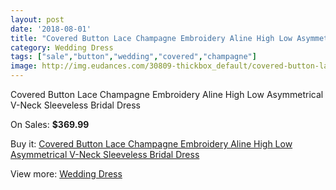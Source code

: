```yaml
---
layout: post
date: '2018-08-01'
title: "Covered Button Lace Champagne Embroidery Aline High Low Asymmetrical V-Neck Sleeveless Bridal Dress"
category: Wedding Dress
tags: ["sale","button","wedding","covered","champagne"]
image: http://img.eudances.com/30809-thickbox_default/covered-button-lace-champagne-embroidery-aline-high-low-asymmetrical-v-neck-sleeveless-bridal-dress.jpg
---
```

Covered Button Lace Champagne Embroidery Aline High Low Asymmetrical V-Neck Sleeveless Bridal Dress

On Sales: **$369.99**
<a href="https://www.eudances.com/en/wedding-dress/9794-covered-button-lace-champagne-embroidery-aline-high-low-asymmetrical-v-neck-sleeveless-bridal-dress.html"><amp-img layout="responsive" width="600" height="600" src="//img.eudances.com/30809-thickbox_default/covered-button-lace-champagne-embroidery-aline-high-low-asymmetrical-v-neck-sleeveless-bridal-dress.jpg" alt="Covered Button Lace Champagne Embroidery Aline High Low Asymmetrical V-Neck Sleeveless Bridal Dress 0" /></a>
<a href="https://www.eudances.com/en/wedding-dress/9794-covered-button-lace-champagne-embroidery-aline-high-low-asymmetrical-v-neck-sleeveless-bridal-dress.html"><amp-img layout="responsive" width="600" height="600" src="//img.eudances.com/30819-thickbox_default/covered-button-lace-champagne-embroidery-aline-high-low-asymmetrical-v-neck-sleeveless-bridal-dress.jpg" alt="Covered Button Lace Champagne Embroidery Aline High Low Asymmetrical V-Neck Sleeveless Bridal Dress 1" /></a>
<a href="https://www.eudances.com/en/wedding-dress/9794-covered-button-lace-champagne-embroidery-aline-high-low-asymmetrical-v-neck-sleeveless-bridal-dress.html"><amp-img layout="responsive" width="600" height="600" src="//img.eudances.com/30818-thickbox_default/covered-button-lace-champagne-embroidery-aline-high-low-asymmetrical-v-neck-sleeveless-bridal-dress.jpg" alt="Covered Button Lace Champagne Embroidery Aline High Low Asymmetrical V-Neck Sleeveless Bridal Dress 2" /></a>
<a href="https://www.eudances.com/en/wedding-dress/9794-covered-button-lace-champagne-embroidery-aline-high-low-asymmetrical-v-neck-sleeveless-bridal-dress.html"><amp-img layout="responsive" width="600" height="600" src="//img.eudances.com/30817-thickbox_default/covered-button-lace-champagne-embroidery-aline-high-low-asymmetrical-v-neck-sleeveless-bridal-dress.jpg" alt="Covered Button Lace Champagne Embroidery Aline High Low Asymmetrical V-Neck Sleeveless Bridal Dress 3" /></a>
<a href="https://www.eudances.com/en/wedding-dress/9794-covered-button-lace-champagne-embroidery-aline-high-low-asymmetrical-v-neck-sleeveless-bridal-dress.html"><amp-img layout="responsive" width="600" height="600" src="//img.eudances.com/30816-thickbox_default/covered-button-lace-champagne-embroidery-aline-high-low-asymmetrical-v-neck-sleeveless-bridal-dress.jpg" alt="Covered Button Lace Champagne Embroidery Aline High Low Asymmetrical V-Neck Sleeveless Bridal Dress 4" /></a>
<a href="https://www.eudances.com/en/wedding-dress/9794-covered-button-lace-champagne-embroidery-aline-high-low-asymmetrical-v-neck-sleeveless-bridal-dress.html"><amp-img layout="responsive" width="600" height="600" src="//img.eudances.com/30815-thickbox_default/covered-button-lace-champagne-embroidery-aline-high-low-asymmetrical-v-neck-sleeveless-bridal-dress.jpg" alt="Covered Button Lace Champagne Embroidery Aline High Low Asymmetrical V-Neck Sleeveless Bridal Dress 5" /></a>
<a href="https://www.eudances.com/en/wedding-dress/9794-covered-button-lace-champagne-embroidery-aline-high-low-asymmetrical-v-neck-sleeveless-bridal-dress.html"><amp-img layout="responsive" width="600" height="600" src="//img.eudances.com/30814-thickbox_default/covered-button-lace-champagne-embroidery-aline-high-low-asymmetrical-v-neck-sleeveless-bridal-dress.jpg" alt="Covered Button Lace Champagne Embroidery Aline High Low Asymmetrical V-Neck Sleeveless Bridal Dress 6" /></a>
<a href="https://www.eudances.com/en/wedding-dress/9794-covered-button-lace-champagne-embroidery-aline-high-low-asymmetrical-v-neck-sleeveless-bridal-dress.html"><amp-img layout="responsive" width="600" height="600" src="//img.eudances.com/30813-thickbox_default/covered-button-lace-champagne-embroidery-aline-high-low-asymmetrical-v-neck-sleeveless-bridal-dress.jpg" alt="Covered Button Lace Champagne Embroidery Aline High Low Asymmetrical V-Neck Sleeveless Bridal Dress 7" /></a>
<a href="https://www.eudances.com/en/wedding-dress/9794-covered-button-lace-champagne-embroidery-aline-high-low-asymmetrical-v-neck-sleeveless-bridal-dress.html"><amp-img layout="responsive" width="600" height="600" src="//img.eudances.com/30812-thickbox_default/covered-button-lace-champagne-embroidery-aline-high-low-asymmetrical-v-neck-sleeveless-bridal-dress.jpg" alt="Covered Button Lace Champagne Embroidery Aline High Low Asymmetrical V-Neck Sleeveless Bridal Dress 8" /></a>
<a href="https://www.eudances.com/en/wedding-dress/9794-covered-button-lace-champagne-embroidery-aline-high-low-asymmetrical-v-neck-sleeveless-bridal-dress.html"><amp-img layout="responsive" width="600" height="600" src="//img.eudances.com/30811-thickbox_default/covered-button-lace-champagne-embroidery-aline-high-low-asymmetrical-v-neck-sleeveless-bridal-dress.jpg" alt="Covered Button Lace Champagne Embroidery Aline High Low Asymmetrical V-Neck Sleeveless Bridal Dress 9" /></a>
<a href="https://www.eudances.com/en/wedding-dress/9794-covered-button-lace-champagne-embroidery-aline-high-low-asymmetrical-v-neck-sleeveless-bridal-dress.html"><amp-img layout="responsive" width="600" height="600" src="//img.eudances.com/30810-thickbox_default/covered-button-lace-champagne-embroidery-aline-high-low-asymmetrical-v-neck-sleeveless-bridal-dress.jpg" alt="Covered Button Lace Champagne Embroidery Aline High Low Asymmetrical V-Neck Sleeveless Bridal Dress 10" /></a>

Buy it: [Covered Button Lace Champagne Embroidery Aline High Low Asymmetrical V-Neck Sleeveless Bridal Dress](https://www.eudances.com/en/wedding-dress/9794-covered-button-lace-champagne-embroidery-aline-high-low-asymmetrical-v-neck-sleeveless-bridal-dress.html "Covered Button Lace Champagne Embroidery Aline High Low Asymmetrical V-Neck Sleeveless Bridal Dress")

View more: [Wedding Dress](https://www.eudances.com/en/164-wedding-dress "Wedding Dress")